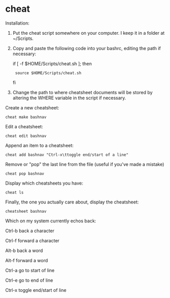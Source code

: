 # cheat
Installation:

1. Put the cheat script somewhere on your computer. I keep it in a folder at ~/Scripts.
2. Copy and paste the following code into your bashrc, editing the path if necessary:

   if [ -f $HOME/Scripts/cheat.sh ]; then
   
      	source $HOME/Scripts/cheat.sh
   
   fi
3. Change the path to where cheatsheet documents will be stored by altering the WHERE variable in the script if necessary.
  
Create a new cheatsheet:

   ```cheat make bashnav```

Edit a cheatsheet:

   ```cheat edit bashnav```

Append an item to a cheatsheet:

   ```cheat add bashnav "Ctrl-x\ttoggle end/start of a line"```

Remove or "pop" the last line from the file (useful if you've made a mistake)

   ```cheat pop bashnav```

Display which cheatsheets you have:

   ```cheat ls```
  
Finally, the one you actually care about, display the cheatsheet:

   ```cheatsheet bashnav```

Which on my system currently echos back:

   Ctrl-b        back a character
   
   Ctrl-f        forward a character
   
   Alt-b         back a word
   
   Alt-f         forward a word
   
   Ctrl-a        go to start of line
   
   Ctrl-e        go to end of line
   
   Ctrl-x        toggle end/start of line
   
